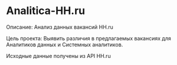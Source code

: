 # Analitica-HH.ru

Описание: Анализ данных вакансий HH.ru

Цель проекта: Выявить различия в предлагаемых вакансиях для Аналитиков данных и Системных аналитиков.

Исходные данные получены из API HH.ru
